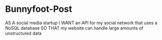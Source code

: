 # Bunnyfoot-Post
AS A social media startup I WANT an API for my social network that uses a NoSQL database SO THAT my website can handle large amounts of unstructured data
